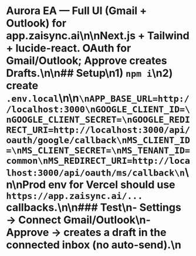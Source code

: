 # Aurora EA — Full UI (Gmail + Outlook) for app.zaisync.ai\n\nNext.js + Tailwind + lucide-react. OAuth for Gmail/Outlook; Approve creates Drafts.\n\n## Setup\n1) `npm i`\n2) create `.env.local`\n\n```\nAPP_BASE_URL=http://localhost:3000\nGOOGLE_CLIENT_ID=\nGOOGLE_CLIENT_SECRET=\nGOOGLE_REDIRECT_URI=http://localhost:3000/api/oauth/google/callback\nMS_CLIENT_ID=\nMS_CLIENT_SECRET=\nMS_TENANT_ID=common\nMS_REDIRECT_URI=http://localhost:3000/api/oauth/ms/callback\n```\n\nProd env for Vercel should use `https://app.zaisync.ai/...` callbacks.\n\n### Test\n- Settings → Connect Gmail/Outlook\n- Approve → creates a draft in the connected inbox (no auto-send).\n
